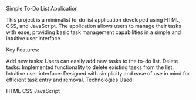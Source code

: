 Simple To-Do List Application

This project is a minimalist to-do list application developed using HTML, CSS, and JavaScript. The application allows users to manage their tasks with ease, providing basic task management capabilities in a simple and intuitive user interface.

Key Features:

Add new tasks: Users can easily add new tasks to the to-do list.
Delete tasks: Implemented functionality to delete existing tasks from the list.
Intuitive user interface: Designed with simplicity and ease of use in mind for efficient task entry and removal.
Technologies Used:

HTML
CSS
JavaScript
